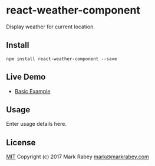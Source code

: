 # react-weather-component
Display weather for current location.

## Install
```shell
npm install react-weather-component --save
```

## Live Demo
* <a href="//Opentrace.github.io/react-weather-component" target="_blank">Basic Example</a>

## Usage
Enter usage details here.

## License
[MIT](http://mit-license.org) Copyright (c) 2017 Mark Rabey <mark@markrabey.com>
